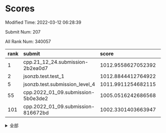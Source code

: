 # Scores

Modified Time: 2022-03-12 06:28:39

Submit Num: 207

All Rank Num: 340057

| rank |               submit               |       score        |       sigma        | pk_num |
| :--- | :--------------------------------- | :----------------- | :----------------- | :----- |
| 1    | cpp.21_12_24.submission-2b2ea0d7   | 1012.9558627052392 | 0.8188820860542034 | 6569   |
| 2    | jsonzb.test.test_1                 | 1012.8844412764922 | 0.811264155498607  | 6575   |
| 5    | jsonzb.test.submission_level_4     | 1011.9911254682115 | 0.818728718149491  | 6571   |
| 55   | cpp.2022_01_09.submission-5b0e3de2 | 1005.0516242686568 | 0.7208710627041759 | 6571   |
| 101  | cpp.2022_01_09.submission-816672bd | 1002.3301403663947 | 0.7189813872053413 | 6570   |


<details>
<summary>全部</summary>

| rank |                 submit                 |       score        |       sigma        | pk_num |
| :--- | :------------------------------------- | :----------------- | :----------------- | :----- |
| 1    | cpp.21_12_24.submission-2b2ea0d7       | 1012.9558627052392 | 0.8188820860542034 | 6569   |
| 2    | jsonzb.test.test_1                     | 1012.8844412764922 | 0.811264155498607  | 6575   |
| 3    | gobigger.level_3.submission_level_3_6  | 1012.1939953904225 | 0.8011734319574737 | 6577   |
| 4    | gobigger.level_3.submission_level_3_36 | 1012.1366509228585 | 0.7781947585637683 | 6572   |
| 5    | jsonzb.test.submission_level_4         | 1011.9911254682115 | 0.818728718149491  | 6571   |
| 6    | gobigger.level_3.submission_level_3_3  | 1011.5594949443505 | 0.7653912851970444 | 6570   |
| 7    | gobigger.level_3.submission_level_3_48 | 1011.3283336922873 | 0.7691129948767451 | 6569   |
| 8    | gobigger.level_3.submission_level_3_42 | 1011.2106872186022 | 0.7779888292168733 | 6570   |
| 9    | gobigger.level_3.submission_level_3_19 | 1011.0757926277371 | 0.7666762578289078 | 6574   |
| 10   | gobigger.level_3.submission_level_3_5  | 1011.071504973881  | 0.7673424956372157 | 6570   |
| 11   | gobigger.level_3.submission_level_3_18 | 1011.0432233134652 | 0.7762370565280922 | 6572   |
| 12   | gobigger.level_3.submission_level_3_20 | 1010.9611838297274 | 0.7929133307014289 | 6568   |
| 13   | gobigger.level_3.submission_level_3_1  | 1010.9236525518253 | 0.7504292047164669 | 6570   |
| 14   | gobigger.level_3.submission_level_3_43 | 1010.7961584665754 | 0.7886161146659973 | 6571   |
| 15   | gobigger.level_3.submission_level_3_34 | 1010.7242234122743 | 0.7556917690036474 | 6574   |
| 16   | gobigger.level_3.submission_level_3_46 | 1010.6582161778151 | 0.7551725461304898 | 6572   |
| 17   | gobigger.level_3.submission_level_3_7  | 1010.5927750226325 | 0.7926497593955478 | 6573   |
| 18   | gobigger.level_3.submission_level_3_21 | 1010.4953866063662 | 0.7474464329526704 | 6569   |
| 19   | gobigger.level_3.submission_level_3_41 | 1010.4893680234069 | 0.7794486926855061 | 6569   |
| 20   | gobigger.level_3.submission_level_3_22 | 1010.4745242811764 | 0.7623162806462219 | 6572   |
| 21   | gobigger.level_3.submission_level_3_38 | 1010.3752983712304 | 0.7548727893912565 | 6564   |
| 22   | gobigger.level_3.submission_level_3_28 | 1010.265160479327  | 0.751745125057575  | 6571   |
| 23   | gobigger.level_3.submission_level_3_32 | 1010.2307514527076 | 0.7520102685469767 | 6573   |
| 24   | gobigger.level_3.submission_level_3_24 | 1010.2166401554535 | 0.7514730056534611 | 6570   |
| 25   | gobigger.level_3.submission_level_3_12 | 1010.2075190800817 | 0.7488518399231578 | 6572   |
| 26   | gobigger.level_3.submission_level_3_44 | 1010.1892295604634 | 0.7635894638285311 | 6573   |
| 27   | gobigger.level_3.submission_level_3_2  | 1010.1879188044816 | 0.7563589009719058 | 6569   |
| 28   | gobigger.level_3.submission_level_3_11 | 1010.1864562665855 | 0.7478302609375845 | 6573   |
| 29   | gobigger.level_3.submission_level_3_37 | 1010.179325516884  | 0.768760679368275  | 6575   |
| 30   | gobigger.level_3.submission_level_3_9  | 1010.0688413695441 | 0.7441692824873751 | 6568   |
| 31   | gobigger.level_3.submission_level_3_23 | 1010.029369216712  | 0.7530728856545982 | 6573   |
| 32   | gobigger.level_3.submission_level_3_31 | 1009.9726838508711 | 0.7601894251570217 | 6568   |
| 33   | gobigger.level_3.submission_level_3_13 | 1009.9610153971796 | 0.7491114018832694 | 6571   |
| 34   | gobigger.level_3.submission_level_3_0  | 1009.9581238384658 | 0.7595652834206534 | 6569   |
| 35   | gobigger.level_3.submission_level_3_49 | 1009.8962966478438 | 0.757169385680979  | 6572   |
| 36   | gobigger.level_3.submission_level_3_39 | 1009.8795176148536 | 0.7762531118779573 | 6568   |
| 37   | gobigger.level_3.submission_level_3_47 | 1009.8686982010187 | 0.7525703742809169 | 6575   |
| 38   | gobigger.level_3.submission_level_3_30 | 1009.8559678603256 | 0.7674249399792676 | 6571   |
| 39   | gobigger.level_3.submission_level_3_33 | 1009.8444333434061 | 0.7438869850573027 | 6576   |
| 40   | gobigger.level_3.submission_level_3_26 | 1009.6735197081125 | 0.7534329985497289 | 6571   |
| 41   | gobigger.level_3.submission_level_3_10 | 1009.5907642621861 | 0.754794220494061  | 6571   |
| 42   | gobigger.level_3.submission_level_3_40 | 1009.5859672322186 | 0.7876769471492167 | 6575   |
| 43   | gobigger.level_3.submission_level_3_35 | 1009.5149826135442 | 0.7702608714988212 | 6568   |
| 44   | gobigger.level_3.submission_level_3_14 | 1009.4599781022948 | 0.7686393704733943 | 6573   |
| 45   | gobigger.level_3.submission_level_3_16 | 1009.4377446220781 | 0.7356548601201466 | 6568   |
| 46   | gobigger.level_3.submission_level_3_25 | 1009.3607455310943 | 0.7557142394662695 | 6569   |
| 47   | gobigger.level_3.submission_level_3_15 | 1009.3509723597515 | 0.7386691260374371 | 6569   |
| 48   | gobigger.level_3.submission_level_3_45 | 1009.325779005076  | 0.7431766761744433 | 6573   |
| 49   | gobigger.level_3.submission_level_3_29 | 1009.3152825389617 | 0.7509434102849573 | 6572   |
| 50   | gobigger.level_3.submission_level_3_17 | 1009.2016826207632 | 0.769247541716644  | 6574   |
| 51   | gobigger.level_3.submission_level_3_27 | 1009.200127540354  | 0.7482926457932557 | 6570   |
| 52   | gobigger.level_3.submission_level_3_4  | 1008.6413550668404 | 0.7521684701014549 | 6572   |
| 53   | gobigger.level_3.submission_level_3_8  | 1008.5243738659408 | 0.753455133926694  | 6569   |
| 54   | gobigger.level_1.submission_level_1_28 | 1005.2714750245382 | 0.7294741170698369 | 6567   |
| 55   | cpp.2022_01_09.submission-5b0e3de2     | 1005.0516242686568 | 0.7208710627041759 | 6571   |
| 56   | gobigger.level_1.submission_level_1_42 | 1004.8989025789698 | 0.7288088360280528 | 6571   |
| 57   | gobigger.level_1.submission_level_1_29 | 1004.798349537092  | 0.7234405808009275 | 6570   |
| 58   | gobigger.level_1.submission_level_1_24 | 1004.2431551867195 | 0.7389029117492588 | 6567   |
| 59   | gobigger.level_1.submission_level_1_21 | 1004.1326033987289 | 0.7235992523201102 | 6571   |
| 60   | gobigger.level_1.submission_level_1_3  | 1004.1185337188414 | 0.7282983347780482 | 6573   |
| 61   | gobigger.level_1.submission_level_1_35 | 1004.1119366354908 | 0.7139137370499244 | 6572   |
| 62   | gobigger.level_1.submission_level_1_37 | 1004.0157514603991 | 0.709321669150815  | 6575   |
| 63   | gobigger.level_1.submission_level_1_43 | 1003.7383409629319 | 0.7123178061611655 | 6572   |
| 64   | gobigger.level_1.submission_level_1_32 | 1003.5205074917757 | 0.7053531184985756 | 6573   |
| 65   | gobigger.level_1.submission_level_1_16 | 1003.4959361229938 | 0.7117737316403847 | 6572   |
| 66   | gobigger.level_1.submission_level_1_34 | 1003.4500509117346 | 0.709812326435856  | 6573   |
| 67   | gobigger.level_1.submission_level_1_44 | 1003.4486140615306 | 0.7197004532757628 | 6573   |
| 68   | gobigger.level_1.submission_level_1_1  | 1003.4247160527394 | 0.7116039591364279 | 6573   |
| 69   | gobigger.level_1.submission_level_1_27 | 1003.418248539047  | 0.7226474835249685 | 6576   |
| 70   | gobigger.level_1.submission_level_1_48 | 1003.4069567379033 | 0.71890553467179   | 6565   |
| 71   | gobigger.level_1.submission_level_1_17 | 1003.4025635838351 | 0.7063014735670371 | 6569   |
| 72   | gobigger.level_1.submission_level_1_45 | 1003.3862979880832 | 0.7156058135921853 | 6567   |
| 73   | gobigger.level_1.submission_level_1_11 | 1003.3785086809062 | 0.7218420357954826 | 6567   |
| 74   | gobigger.level_1.submission_level_1_39 | 1003.3676436270194 | 0.7127205298492207 | 6565   |
| 75   | gobigger.level_1.submission_level_1_12 | 1003.3373859977991 | 0.7188042513764025 | 6575   |
| 76   | gobigger.level_1.submission_level_1_4  | 1003.3053762020875 | 0.7206552617869979 | 6576   |
| 77   | gobigger.level_1.submission_level_1_25 | 1003.3007511474966 | 0.7304158648778989 | 6573   |
| 78   | gobigger.level_1.submission_level_1_26 | 1003.2827762843718 | 0.7155939773645912 | 6569   |
| 79   | gobigger.level_1.submission_level_1_14 | 1003.2188339119112 | 0.7156609377253577 | 6573   |
| 80   | gobigger.level_1.submission_level_1_7  | 1003.1161918804662 | 0.7141298792050071 | 6571   |
| 81   | gobigger.level_1.submission_level_1_23 | 1003.0949212606871 | 0.715630112655309  | 6570   |
| 82   | gobigger.level_1.submission_level_1_33 | 1003.0810517853142 | 0.70226858544846   | 6575   |
| 83   | gobigger.level_1.submission_level_1_2  | 1003.0074272919603 | 0.7177530405797893 | 6566   |
| 84   | gobigger.level_1.submission_level_1_19 | 1003.0070285912825 | 0.7230049615114562 | 6572   |
| 85   | gobigger.level_1.submission_level_1_38 | 1002.9739389267795 | 0.7112622869937455 | 6569   |
| 86   | gobigger.level_1.submission_level_1_18 | 1002.9698315847934 | 0.7103802595258084 | 6570   |
| 87   | gobigger.level_1.submission_level_1_46 | 1002.9499006531796 | 0.7190786516778936 | 6569   |
| 88   | gobigger.level_1.submission_level_1_47 | 1002.9308043659606 | 0.7160761579102761 | 6570   |
| 89   | gobigger.level_1.submission_level_1_40 | 1002.8959045857591 | 0.713395163372192  | 6572   |
| 90   | gobigger.level_1.submission_level_1_8  | 1002.8547693000343 | 0.7206928126794037 | 6574   |
| 91   | gobigger.level_1.submission_level_1_0  | 1002.8416087583347 | 0.720301771668641  | 6572   |
| 92   | gobigger.level_1.submission_level_1_6  | 1002.828157834207  | 0.714052481912984  | 6573   |
| 93   | gobigger.level_1.submission_level_1_5  | 1002.8067371464125 | 0.7186475079080701 | 6571   |
| 94   | gobigger.level_1.submission_level_1_36 | 1002.769087038012  | 0.7140663551719023 | 6570   |
| 95   | gobigger.level_1.submission_level_1_13 | 1002.6976931931746 | 0.7319392647412142 | 6565   |
| 96   | gobigger.level_1.submission_level_1_49 | 1002.5892616806584 | 0.7146796750877401 | 6572   |
| 97   | gobigger.level_1.submission_level_1_30 | 1002.5172471066699 | 0.7165771627735207 | 6566   |
| 98   | gobigger.level_1.submission_level_1_41 | 1002.5129512755552 | 0.7174259823753398 | 6569   |
| 99   | gobigger.level_1.submission_level_1_9  | 1002.4633135466647 | 0.7200060585801746 | 6569   |
| 100  | gobigger.level_1.submission_level_1_31 | 1002.341085227572  | 0.7005863687612403 | 6572   |
| 101  | cpp.2022_01_09.submission-816672bd     | 1002.3301403663947 | 0.7189813872053413 | 6570   |
| 102  | gobigger.level_1.submission_level_1_15 | 1002.1231542092453 | 0.7183506338390383 | 6574   |
| 103  | gobigger.level_1.submission_level_1_20 | 1002.01232535741   | 0.7184692549399754 | 6576   |
| 104  | gobigger.level_1.submission_level_1_22 | 1000.8343667895798 | 0.7110211736649333 | 6573   |
| 105  | gobigger.level_1.submission_level_1_10 | 1000.7283990715881 | 0.6968641846395247 | 6572   |
| 106  | gobigger.random.submission_random_26   | 997.8089979493852  | 0.7017002925492078 | 6571   |
| 107  | gobigger.random.submission_random_48   | 997.6719839629703  | 0.6990462863079454 | 6572   |
| 108  | gobigger.random.submission_random_34   | 997.5430925683767  | 0.7080660121598854 | 6566   |
| 109  | gobigger.random.submission_random_17   | 997.286846168841   | 0.7046836835242059 | 6569   |
| 110  | gobigger.random.submission_random_31   | 997.1680434918729  | 0.714997479598619  | 6572   |
| 111  | gobigger.random.submission_random_36   | 997.1492530821483  | 0.7054804095971313 | 6570   |
| 112  | gobigger.random.submission_random_43   | 996.912303986098   | 0.7036460212906392 | 6574   |
| 113  | gobigger.random.submission_random_40   | 996.8688804467139  | 0.7176483952870486 | 6576   |
| 114  | gobigger.random.submission_random_10   | 996.8549110123608  | 0.709361109447288  | 6569   |
| 115  | gobigger.random.submission_random_3    | 996.7936191189473  | 0.7181042295132258 | 6571   |
| 116  | gobigger.random.submission_random_0    | 996.6999279982662  | 0.7221079341665767 | 6567   |
| 117  | gobigger.random.submission_random_38   | 996.6489573063886  | 0.7102540807773485 | 6571   |
| 118  | gobigger.random.submission_random_24   | 996.644416477668   | 0.7162272479078123 | 6566   |
| 119  | gobigger.random.submission_random_39   | 996.63593382726    | 0.7176534243305577 | 6571   |
| 120  | gobigger.random.submission_random_44   | 996.5373471966043  | 0.6966308764399215 | 6572   |
| 121  | gobigger.random.submission_random_6    | 996.3801546752383  | 0.7160224394200981 | 6571   |
| 122  | gobigger.random.submission_random_4    | 996.3781733795594  | 0.7008698966509829 | 6578   |
| 123  | gobigger.random.submission_random_11   | 996.3684085795886  | 0.7117332466447143 | 6571   |
| 124  | gobigger.random.submission_random_35   | 996.2002064473252  | 0.7001215716569386 | 6565   |
| 125  | gobigger.random.submission_random_46   | 996.1816642178067  | 0.7029973972935695 | 6573   |
| 126  | gobigger.random.submission_random_9    | 996.1645667789622  | 0.7009258907757405 | 6570   |
| 127  | gobigger.random.submission_random_33   | 996.1444013993288  | 0.7145562213989735 | 6570   |
| 128  | gobigger.random.submission_random_13   | 996.1194428601649  | 0.7153467620253058 | 6570   |
| 129  | gobigger.random.submission_random_12   | 996.1078054549588  | 0.6991637656912689 | 6574   |
| 130  | gobigger.random.submission_random_30   | 996.1070909809102  | 0.712484039194527  | 6574   |
| 131  | gobigger.random.submission_random_2    | 996.0074832076277  | 0.7128768228948866 | 6570   |
| 132  | gobigger.random.submission_random_23   | 995.9907719798282  | 0.7084044381404017 | 6569   |
| 133  | gobigger.random.submission_random_22   | 995.9271139762325  | 0.7022627235639168 | 6570   |
| 134  | gobigger.random.submission_random_47   | 995.9119536098526  | 0.716084505639379  | 6571   |
| 135  | gobigger.random.submission_random_21   | 995.886588138978   | 0.7010948037521487 | 6570   |
| 136  | gobigger.random.submission_random_37   | 995.8584941022241  | 0.7143400372235227 | 6578   |
| 137  | gobigger.random.submission_random_5    | 995.8378193415218  | 0.708281188120071  | 6571   |
| 138  | gobigger.random.submission_random_16   | 995.8200815775411  | 0.7050511549670857 | 6571   |
| 139  | gobigger.random.submission_random_18   | 995.7262324020344  | 0.7140500559087873 | 6572   |
| 140  | gobigger.random.submission_random_42   | 995.6981154330065  | 0.7174623227801386 | 6572   |
| 141  | gobigger.random.submission_random_19   | 995.5637029909745  | 0.7131637512248484 | 6569   |
| 142  | gobigger.random.submission_random_25   | 995.559793539467   | 0.730211147964099  | 6568   |
| 143  | gobigger.random.submission_random_45   | 995.5413641209301  | 0.7066078770410505 | 6577   |
| 144  | gobigger.random.submission_random_7    | 995.4399509877777  | 0.7106536506818781 | 6575   |
| 145  | gobigger.random.submission_random_20   | 995.4367253060202  | 0.7149542052338982 | 6576   |
| 146  | gobigger.random.submission_random_32   | 995.3981444197959  | 0.7188445949558814 | 6570   |
| 147  | gobigger.random.submission_random_14   | 995.2945609444354  | 0.7210989552150955 | 6569   |
| 148  | gobigger.random.submission_random_27   | 995.244177962204   | 0.7070759182821288 | 6566   |
| 149  | gobigger.random.submission_random_49   | 995.1102535275636  | 0.7078811642645273 | 6573   |
| 150  | gobigger.random.submission_random_29   | 995.0500896554873  | 0.7135484789067762 | 6573   |
| 151  | gobigger.random.submission_random_8    | 995.0499068458591  | 0.7229871218544708 | 6569   |
| 152  | gobigger.random.submission_random_15   | 994.9467972573691  | 0.6995426135535852 | 6573   |
| 153  | gobigger.random.submission_random_41   | 994.7794948468394  | 0.7138381508599088 | 6568   |
| 154  | gobigger.random.submission_random_28   | 994.1521064491432  | 0.7181352725272636 | 6573   |
| 155  | gobigger.random.submission_random_1    | 994.0152320702766  | 0.7131526648316733 | 6572   |
| 156  | gobigger.level_2.submission_level_2_40 | 993.4935064040379  | 0.7433918194761716 | 6576   |
| 157  | gobigger.level_2.submission_level_2_45 | 993.417697289651   | 0.73455487433965   | 6573   |
| 158  | gobigger.level_2.submission_level_2_23 | 993.4068716569004  | 0.7461908885773915 | 6569   |
| 159  | gobigger.level_2.submission_level_2_9  | 993.4027013512343  | 0.7306391293186908 | 6569   |
| 160  | gobigger.level_2.submission_level_2_34 | 993.2831241609665  | 0.7289650546239315 | 6573   |
| 161  | gobigger.level_2.submission_level_2_3  | 993.1460762123588  | 0.7515875958558554 | 6568   |
| 162  | gobigger.level_2.submission_level_2_31 | 993.0270733004218  | 0.7318968879500996 | 6574   |
| 163  | gobigger.level_2.submission_level_2_41 | 992.964642892351   | 0.734572209460165  | 6567   |
| 164  | gobigger.level_2.submission_level_2_19 | 992.9330135333262  | 0.7277274026597327 | 6573   |
| 165  | gobigger.level_2.submission_level_2_7  | 992.8845173582187  | 0.7286579704386167 | 6571   |
| 166  | gobigger.level_2.submission_level_2_27 | 992.7625221173201  | 0.7456746461981117 | 6573   |
| 167  | gobigger.level_2.submission_level_2_25 | 992.7017535930468  | 0.7400478033805874 | 6576   |
| 168  | gobigger.level_2.submission_level_2_33 | 992.6652113714808  | 0.7397112587520797 | 6575   |
| 169  | gobigger.level_2.submission_level_2_48 | 992.6057862971664  | 0.7382389203140259 | 6571   |
| 170  | gobigger.level_2.submission_level_2_42 | 992.6006514092995  | 0.7549543184927865 | 6570   |
| 171  | gobigger.level_2.submission_level_2_15 | 992.5160136159739  | 0.7518531749254038 | 6572   |
| 172  | gobigger.level_2.submission_level_2_43 | 992.4573850271963  | 0.7237653445544977 | 6569   |
| 173  | gobigger.level_2.submission_level_2_30 | 992.3662011583029  | 0.731305692253861  | 6568   |
| 174  | gobigger.level_2.submission_level_2_10 | 992.3332145366526  | 0.7549190071205932 | 6573   |
| 175  | gobigger.level_2.submission_level_2_0  | 992.2935596578948  | 0.7479052927027827 | 6568   |
| 176  | gobigger.level_2.submission_level_2_46 | 992.2228234004696  | 0.7289034539824388 | 6567   |
| 177  | gobigger.level_2.submission_level_2_35 | 992.1876875940504  | 0.7367497928425149 | 6575   |
| 178  | gobigger.level_2.submission_level_2_21 | 992.1760590509091  | 0.7339023862440749 | 6567   |
| 179  | gobigger.level_2.submission_level_2_2  | 992.1715669040063  | 0.7379151598960798 | 6575   |
| 180  | gobigger.level_2.submission_level_2_14 | 992.1514841577715  | 0.7625976898161906 | 6576   |
| 181  | gobigger.level_2.submission_level_2_38 | 992.1128675044184  | 0.7446324379759723 | 6572   |
| 182  | gobigger.level_2.submission_level_2_29 | 992.0883650906239  | 0.7307510635284103 | 6575   |
| 183  | gobigger.level_2.submission_level_2_12 | 992.0517852717262  | 0.7393851309824545 | 6567   |
| 184  | gobigger.level_2.submission_level_2_49 | 992.040198702032   | 0.7424344749924471 | 6571   |
| 185  | gobigger.level_2.submission_level_2_24 | 992.0241547591274  | 0.7630617141311936 | 6567   |
| 186  | gobigger.level_2.submission_level_2_47 | 991.9488775113286  | 0.7274131132807111 | 6572   |
| 187  | gobigger.level_2.submission_level_2_39 | 991.9206614818285  | 0.7505639572655818 | 6574   |
| 188  | gobigger.level_2.submission_level_2_5  | 991.8636875542268  | 0.7553294777800863 | 6572   |
| 189  | gobigger.level_2.submission_level_2_26 | 991.8592495073636  | 0.7593108578243015 | 6567   |
| 190  | gobigger.level_2.submission_level_2_6  | 991.8016901633614  | 0.7483086506498128 | 6568   |
| 191  | gobigger.level_2.submission_level_2_32 | 991.6589362340698  | 0.7563095392473662 | 6575   |
| 192  | gobigger.level_2.submission_level_2_37 | 991.6318048621392  | 0.7491315493593645 | 6573   |
| 193  | gobigger.level_2.submission_level_2_17 | 991.3145092367195  | 0.7591285168033919 | 6576   |
| 194  | gobigger.level_2.submission_level_2_16 | 991.3036767396443  | 0.7543893630760378 | 6569   |
| 195  | gobigger.level_2.submission_level_2_8  | 991.2388913623165  | 0.7569803634860448 | 6569   |
| 196  | gobigger.level_2.submission_level_2_4  | 991.1933117281174  | 0.7480196941917255 | 6573   |
| 197  | gobigger.level_2.submission_level_2_28 | 991.0634050941057  | 0.7620669046313929 | 6567   |
| 198  | gobigger.level_2.submission_level_2_11 | 991.0428108959464  | 0.7507243631434025 | 6573   |
| 199  | gobigger.level_2.submission_level_2_20 | 990.9260360436134  | 0.7509800301326641 | 6574   |
| 200  | gobigger.level_2.submission_level_2_18 | 990.874567006477   | 0.7553993577990775 | 6571   |
| 201  | gobigger.level_2.submission_level_2_44 | 990.8475724945569  | 0.7642496125521339 | 6568   |
| 202  | gobigger.level_2.submission_level_2_22 | 990.6398994317484  | 0.7475247460756514 | 6574   |
| 203  | gobigger.level_2.submission_level_2_36 | 990.488368331372   | 0.7625563114145175 | 6571   |
| 204  | gobigger.level_2.submission_level_2_1  | 989.7507359375136  | 0.7635084493425859 | 6571   |
| 205  | gobigger.level_2.submission_level_2_13 | 989.041330943496   | 0.7889892178480068 | 6572   |
| 206  | gobigger.none.submission_none_1        | 978.588827162489   | 1.2135160649272079 | 6574   |
| 207  | gobigger.none.submission_none_0        | 977.6969492209927  | 1.2893877371000446 | 6568   |

</details>